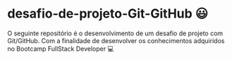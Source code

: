# desafio-de-projeto-Git-GitHub 😃
O seguinte repositório é o desenvolvimento de um desafio de projeto com Git/GitHub. Com a finalidade de desenvolver os conhecimentos adquiridos no Bootcamp FullStack Developer 💻 
